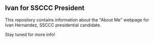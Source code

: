 ## Ivan for SSCCC President

This repository contains information about the "About Me" webpage for Ivan Hernandez, SSCCC presidential candidate. 

Stay tuned for more info!
